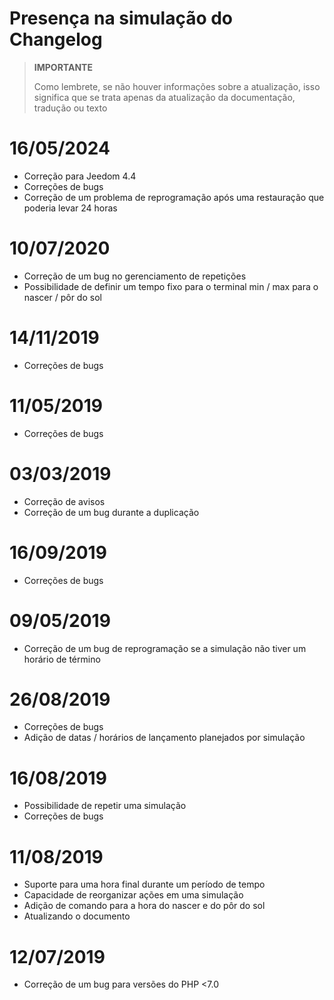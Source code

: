 # Presença na simulação do Changelog

>**IMPORTANTE**
>
>Como lembrete, se não houver informações sobre a atualização, isso significa que se trata apenas da atualização da documentação, tradução ou texto

# 16/05/2024

- Correção para Jeedom 4.4
- Correções de bugs
- Correção de um problema de reprogramação após uma restauração que poderia levar 24 horas

# 10/07/2020

- Correção de um bug no gerenciamento de repetições
- Possibilidade de definir um tempo fixo para o terminal min / max para o nascer / pôr do sol

# 14/11/2019

- Correções de bugs

# 11/05/2019

- Correções de bugs

# 03/03/2019

- Correção de avisos
- Correção de um bug durante a duplicação

# 16/09/2019

- Correções de bugs

# 09/05/2019

- Correção de um bug de reprogramação se a simulação não tiver um horário de término

# 26/08/2019

- Correções de bugs
- Adição de datas / horários de lançamento planejados por simulação

# 16/08/2019

- Possibilidade de repetir uma simulação
- Correções de bugs

# 11/08/2019

- Suporte para uma hora final durante um período de tempo
- Capacidade de reorganizar ações em uma simulação
- Adição de comando para a hora do nascer e do pôr do sol
- Atualizando o documento

# 12/07/2019

- Correção de um bug para versões do PHP <7.0
